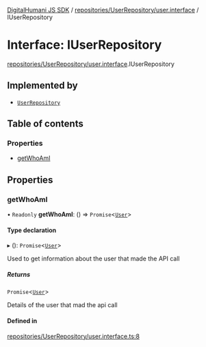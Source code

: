 [DigitalHumani JS SDK](../README.md) / [repositories/UserRepository/user.interface](../modules/repositories_UserRepository_user_interface.md) / IUserRepository

# Interface: IUserRepository

[repositories/UserRepository/user.interface](../modules/repositories_UserRepository_user_interface.md).IUserRepository

## Implemented by

- [`UserRepository`](../classes/repositories_UserRepository_user_repository.UserRepository.md)

## Table of contents

### Properties

- [getWhoAmI](repositories_UserRepository_user_interface.IUserRepository.md#getwhoami)

## Properties

### getWhoAmI

• `Readonly` **getWhoAmI**: () => `Promise`<[`User`](repositories_UserRepository_user_models.User.md)\>

#### Type declaration

▸ (): `Promise`<[`User`](repositories_UserRepository_user_models.User.md)\>

Used to get information about the user that made the API call

##### Returns

`Promise`<[`User`](repositories_UserRepository_user_models.User.md)\>

Details of the user that mad the api call

#### Defined in

[repositories/UserRepository/user.interface.ts:8](https://github.com/impe93/digital-humani-js-sdk/blob/d0c7cfd/src/repositories/UserRepository/user.interface.ts#L8)
